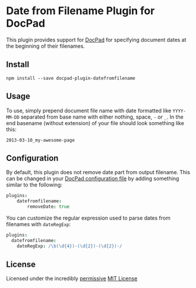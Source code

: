 # Date from Filename Plugin for DocPad
This plugin provides support for [DocPad](https://docpad.org) for specifying
document dates at the beginning of their filenames.

## Install

```
npm install --save docpad-plugin-datefromfilename
```

## Usage

To use, simply prepend document file name with date formatted like `YYYY-MM-DD`
separated from base name with either nothing, space, `-` or `_`. In the end
basename (without extension) of your file should look something like this:

```
2013-03-10_my-awesome-page
```

## Configuration

By default, this plugin does not remove date part from output filename. This can be changed in your [DocPad configuration file](http://docpad.org/docs/config) by adding something similar to the following:

``` coffee
plugins:
	datefromfilename:
		removeDate: true
```

You can customize the regular expression used to parse dates from filenames with `dateRegExp`:

```coffee
plugins:
  datefromfilename:
    dateRegExp: /\b(\d{4})-(\d{2})-(\d{2})-/
```

## License
Licensed under the incredibly [permissive](http://en.wikipedia.org/wiki/Permissive_free_software_licence) [MIT License](http://creativecommons.org/licenses/MIT/)